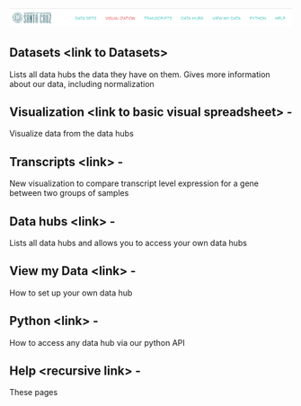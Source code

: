 ## ![](/assets/NavigationHeader.png)

## Datasets &lt;link to Datasets&gt;

Lists all data hubs the data they have on them. Gives more information about our data, including normalization

## Visualization &lt;link to basic visual spreadsheet&gt; -

Visualize data from the data hubs

## Transcripts &lt;link&gt; -

New visualization to compare transcript level expression for a gene between two groups of samples

## Data hubs &lt;link&gt; -

Lists all data hubs and allows you to access your own data hubs

## View my Data &lt;link&gt; -

How to set up your own data hub

## Python &lt;link&gt; -

How to access any data hub via our python API

## Help &lt;recursive link&gt; -

These pages

